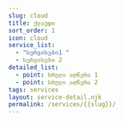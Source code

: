 ```yaml
---
slug: cloud
title: ქლაუდი
sort_order: 1
icon: cloud
service_list:
  - "სერვისები1 "
  - სერვისები 2
detailed_list:
  - point: სრული აღწერა 1
  - point: სრული აღწერა 2
tags: services
layout: service-detail.njk
permalink: /services/{{slug}}/
---
```

